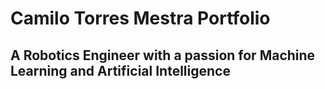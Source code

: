 # Camilo Torres Mestra Portfolio 
## A Robotics Engineer with a passion for Machine Learning and Artificial Intelligence




